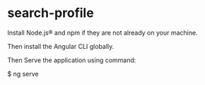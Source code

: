 # search-profile

<p>Install Node.js® and npm if they are not already on your machine.</p>

<p>Then install the Angular CLI globally.</p>

<p> Then Serve the application using command:</p>
$ ng serve
